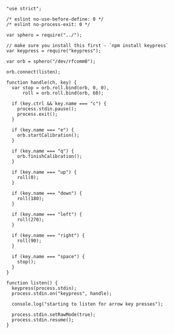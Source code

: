     "use strict";

    /* eslint no-use-before-define: 0 */
    /* eslint no-process-exit: 0 */

    var sphero = require("../");

    // make sure you install this first - `npm install keypress`
    var keypress = require("keypress");

    var orb = sphero("/dev/rfcomm0");

    orb.connect(listen);

    function handle(ch, key) {
      var stop = orb.roll.bind(orb, 0, 0),
          roll = orb.roll.bind(orb, 60);

      if (key.ctrl && key.name === "c") {
        process.stdin.pause();
        process.exit();
      }

      if (key.name === "e") {
        orb.startCalibration();
      }

      if (key.name === "q") {
        orb.finishCalibration();
      }

      if (key.name === "up") {
        roll(0);
      }

      if (key.name === "down") {
        roll(180);
      }

      if (key.name === "left") {
        roll(270);
      }

      if (key.name === "right") {
        roll(90);
      }

      if (key.name === "space") {
        stop();
      }
    }

    function listen() {
      keypress(process.stdin);
      process.stdin.on("keypress", handle);

      console.log("starting to listen for arrow key presses");

      process.stdin.setRawMode(true);
      process.stdin.resume();
    }
